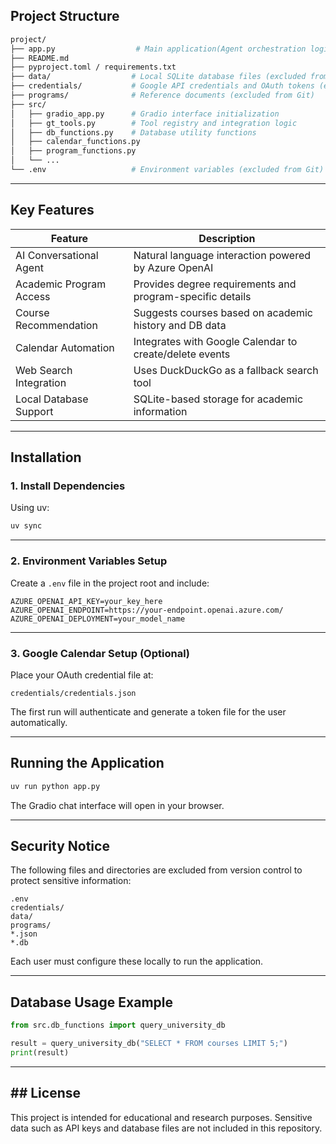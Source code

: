 
## **Project Structure**

```bash
project/
├── app.py                  # Main application(Agent orchestration logic)
├── README.md
├── pyproject.toml / requirements.txt
├── data/                  # Local SQLite database files (excluded from Git)
├── credentials/           # Google API credentials and OAuth tokens (excluded from Git)
├── programs/              # Reference documents (excluded from Git)
├── src/
│   ├── gradio_app.py      # Gradio interface initialization
│   ├── gt_tools.py        # Tool registry and integration logic
│   ├── db_functions.py    # Database utility functions
│   ├── calendar_functions.py
│   ├── program_functions.py
│   └── ...
└── .env                   # Environment variables (excluded from Git)
```

---

## **Key Features**

| Feature                  | Description |
|-------------------------|-------------|
| AI Conversational Agent | Natural language interaction powered by Azure OpenAI |
| Academic Program Access | Provides degree requirements and program-specific details |
| Course Recommendation   | Suggests courses based on academic history and DB data |
| Calendar Automation     | Integrates with Google Calendar to create/delete events |
| Web Search Integration  | Uses DuckDuckGo as a fallback search tool |
| Local Database Support  | SQLite-based storage for academic information |

---

## **Installation**

### 1. Install Dependencies

Using uv:
```bash
uv sync
```

---

### 2. Environment Variables Setup

Create a `.env` file in the project root and include:

```env
AZURE_OPENAI_API_KEY=your_key_here
AZURE_OPENAI_ENDPOINT=https://your-endpoint.openai.azure.com/
AZURE_OPENAI_DEPLOYMENT=your_model_name
```

---

### 3. Google Calendar Setup (Optional)

Place your OAuth credential file at:
```
credentials/credentials.json
```
The first run will authenticate and generate a token file for the user automatically.

---

## **Running the Application**

```bash
uv run python app.py
```

The Gradio chat interface will open in your browser.

---

## **Security Notice**

The following files and directories are excluded from version control to protect sensitive information:

```
.env
credentials/
data/
programs/
*.json
*.db
```

Each user must configure these locally to run the application.

---

## **Database Usage Example**

```python
from src.db_functions import query_university_db

result = query_university_db("SELECT * FROM courses LIMIT 5;")
print(result)
```

---

## ## **License**

This project is intended for educational and research purposes. Sensitive data such as API keys and database files are not included in this repository.
